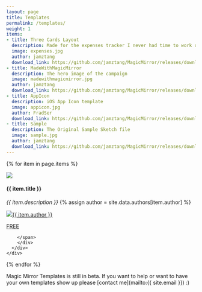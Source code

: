 ```yaml
---
layout: page
title: Templates
permalink: /templates/
weight: 1
items:
- title: Three Cards Layout
  description: Made for the expenses tracker I never had time to work on
  image: expenses.jpg
  author: jamztang
  download_link: https://github.com/jamztang/MagicMirror/releases/download/templates/magicmirror-perspective-expenses.sketch
- title: MadeWithMagicMirror
  description: The hero image of the campaign
  image: madewithmagicmirror.jpg
  author: jamztang
  download_link: https://github.com/jamztang/MagicMirror/releases/download/templates/magicmirror-perspective-madewithmagicmirror.sketch
- title: AppIcon
  description: iOS App Icon template
  image: appicon.jpg
  author: FradSer
  download_link: https://github.com/jamztang/MagicMirror/releases/download/templates/app-icon-by-fradser.sketch
- title: Sample
  description: The Original Sample Sketch file
  image: sample.jpg
  author: jamztang
  download_link: https://github.com/jamztang/MagicMirror/releases/download/v1.0/magicmirror-sample.sketch
---
```


<div class="flex flex-wrap mxn2 templates">

  {% for item in page.items %}
    <div class="flex sm-col-6 border-box p1 template">
      <div class="p1 border rounded">
        <img src="/images/templates/{{ item.image }}" height="auto" />
        <div class="mx-auto">
        <span class="flex flex-center">
	        <span class="flex-auto">
		        <h4 class="title mt1 mb1 bold">{{ item.title }}</h4>
		        <i class="meta m0">{{ item.description }}</i>
            {% assign author = site.data.authors[item.author] %}
            <p class="author"><img src="{{ author.avatar }}" class="avatar"/><a href="{{ author.link }}" class="name">{{ item.author }}</a></p>
		    </span>
	    	<a href="{{ item.download_link }}" class="border-box center btn btn-outline green flex-none" width="100px" max-width="100px">FREE</a>

		</span>
		</div>
      </div>
    </div>
  {% endfor %}

</div>


<div class="center wrapper mt4" markdown="1">

Magic Mirror Templates is still in beta. If you want to help or want to have your own templates show up please [contact me](mailto:{{ site.email }}) :)

</div>
